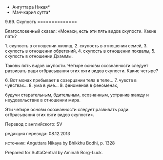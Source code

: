 * Ангуттара Никая*
* Маччхария сутта*

9\.69\. Скупость
\=\=\=\=\=\=\=\=\=\=\=\=\=\=

Благословенный сказал: «Монахи, есть эти пять видов скупости\. Какие пять?

1\. скупость в отношении жилищ,
2\. скупость в отношении семей,
3\. скупость в отношении обретений,
4\. скупость в отношении похвалы,
5\. скупость в отношении Дхаммы\.

Таковы пять видов скупости\. Четыре основы осознанности следует развивать ради отбрасывания этих пяти видов скупости\. Какие четыре?

6\. Вот монах пребывает в созерцании тела в теле…
7\. чувств в чувствах…
8\. ума в уме…
9\. феноменов в феноменах,

будучи старательным, бдительным, осознанным, устранив жажду и неудовольствие в отношении мира\.

Эти четыре основы осознанности следует развивать ради отбрасывания этих пяти видов скупости»\.

Перевод с английского: SV

редакция перевода: 08\.12\.2013

источник: Anguttara Nikaya by Bhikkhu Bodhi, p\. 1328

Prepared for SuttaCentral by Aminah Borg\-Luck\.